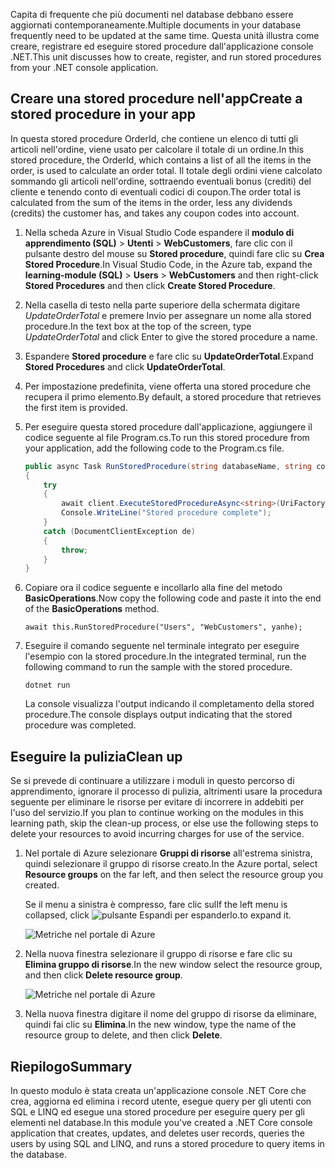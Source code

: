 <span data-ttu-id="58b8c-101">Capita di frequente che più documenti nel database debbano essere aggiornati contemporaneamente.</span><span class="sxs-lookup"><span data-stu-id="58b8c-101">Multiple documents in your database frequently need to be updated at the same time.</span></span> <span data-ttu-id="58b8c-102">Questa unità illustra come creare, registrare ed eseguire stored procedure dall'applicazione console .NET.</span><span class="sxs-lookup"><span data-stu-id="58b8c-102">This unit discusses how to create, register, and run stored procedures from your .NET console application.</span></span>

## <a name="create-a-stored-procedure-in-your-app"></a><span data-ttu-id="58b8c-103">Creare una stored procedure nell'app</span><span class="sxs-lookup"><span data-stu-id="58b8c-103">Create a stored procedure in your app</span></span>

<span data-ttu-id="58b8c-104">In questa stored procedure OrderId, che contiene un elenco di tutti gli articoli nell'ordine, viene usato per calcolare il totale di un ordine.</span><span class="sxs-lookup"><span data-stu-id="58b8c-104">In this stored procedure, the OrderId, which contains a list of all the items in the order, is used to calculate an order total.</span></span> <span data-ttu-id="58b8c-105">Il totale degli ordini viene calcolato sommando gli articoli nell'ordine, sottraendo eventuali bonus (crediti) del cliente e tenendo conto di eventuali codici di coupon.</span><span class="sxs-lookup"><span data-stu-id="58b8c-105">The order total is calculated from the sum of the items in the order, less any dividends (credits) the customer has, and takes any coupon codes into account.</span></span>

1. <span data-ttu-id="58b8c-106">Nella scheda Azure in Visual Studio Code espandere il **modulo di apprendimento (SQL)** > **Utenti** > **WebCustomers**, fare clic con il pulsante destro del mouse su **Stored procedure**, quindi fare clic su **Crea Stored Procedure**.</span><span class="sxs-lookup"><span data-stu-id="58b8c-106">In Visual Studio Code, in the Azure tab, expand the **learning-module (SQL)** > **Users** > **WebCustomers** and then right-click **Stored Procedures** and then click **Create Stored Procedure**.</span></span>

1. <span data-ttu-id="58b8c-107">Nella casella di testo nella parte superiore della schermata digitare *UpdateOrderTotal* e premere Invio per assegnare un nome alla stored procedure.</span><span class="sxs-lookup"><span data-stu-id="58b8c-107">In the text box at the top of the screen, type *UpdateOrderTotal* and click Enter to give the stored procedure a name.</span></span>

1. <span data-ttu-id="58b8c-108">Espandere **Stored procedure** e fare clic su **UpdateOrderTotal**.</span><span class="sxs-lookup"><span data-stu-id="58b8c-108">Expand **Stored Procedures** and click **UpdateOrderTotal**.</span></span>

1. <span data-ttu-id="58b8c-109">Per impostazione predefinita, viene offerta una stored procedure che recupera il primo elemento.</span><span class="sxs-lookup"><span data-stu-id="58b8c-109">By default, a stored procedure that retrieves the first item is provided.</span></span>

1. <span data-ttu-id="58b8c-110">Per eseguire questa stored procedure dall'applicazione, aggiungere il codice seguente al file Program.cs.</span><span class="sxs-lookup"><span data-stu-id="58b8c-110">To run this stored procedure from your application, add the following code to the Program.cs file.</span></span>

    ```csharp
    public async Task RunStoredProcedure(string databaseName, string collectionName, User user)
    {
        try
        {
            await client.ExecuteStoredProcedureAsync<string>(UriFactory.CreateStoredProcedureUri(databaseName, collectionName, "sample"), new RequestOptions { PartitionKey = new PartitionKey(user.UserId) });
            Console.WriteLine("Stored procedure complete");
        }
        catch (DocumentClientException de)
        {
            throw;
        }
    }
    ```
    <!--TODO: Update sproc to take order total and check for available dividend, and use of summer coupon code, and provide updated total-->

1. <span data-ttu-id="58b8c-111">Copiare ora il codice seguente e incollarlo alla fine del metodo **BasicOperations**.</span><span class="sxs-lookup"><span data-stu-id="58b8c-111">Now copy the following code and paste it into the end of the **BasicOperations** method.</span></span>

    ```
    await this.RunStoredProcedure("Users", "WebCustomers", yanhe);
    ```

1. <span data-ttu-id="58b8c-112">Eseguire il comando seguente nel terminale integrato per eseguire l'esempio con la stored procedure.</span><span class="sxs-lookup"><span data-stu-id="58b8c-112">In the integrated terminal, run the following command to run the sample with the stored procedure.</span></span>

    ```
    dotnet run
    ```
    <span data-ttu-id="58b8c-113">La console visualizza l'output indicando il completamento della stored procedure.</span><span class="sxs-lookup"><span data-stu-id="58b8c-113">The console displays output indicating that the stored procedure was completed.</span></span>

## <a name="clean-up"></a><span data-ttu-id="58b8c-114">Eseguire la pulizia</span><span class="sxs-lookup"><span data-stu-id="58b8c-114">Clean up</span></span>

<span data-ttu-id="58b8c-115">Se si prevede di continuare a utilizzare i moduli in questo percorso di apprendimento, ignorare il processo di pulizia, altrimenti usare la procedura seguente per eliminare le risorse per evitare di incorrere in addebiti per l'uso del servizio.</span><span class="sxs-lookup"><span data-stu-id="58b8c-115">If you plan to continue working on the modules in this learning path, skip the clean-up process, or else use the following steps to delete your resources to avoid incurring charges for use of the service.</span></span>

1. <span data-ttu-id="58b8c-116">Nel portale di Azure selezionare **Gruppi di risorse** all'estrema sinistra, quindi selezionare il gruppo di risorse creato.</span><span class="sxs-lookup"><span data-stu-id="58b8c-116">In the Azure portal, select **Resource groups** on the far left, and then select the resource group you created.</span></span>  

    <span data-ttu-id="58b8c-117">Se il menu a sinistra è compresso, fare clic sul</span><span class="sxs-lookup"><span data-stu-id="58b8c-117">If the left menu is collapsed, click</span></span> ![pulsante Espandi](../media/5-javascript-programming/expand.png) <span data-ttu-id="58b8c-119">per espanderlo.</span><span class="sxs-lookup"><span data-stu-id="58b8c-119">to expand it.</span></span>

   ![Metriche nel portale di Azure](../media/5-javascript-programming/delete-resources-select.png)

1. <span data-ttu-id="58b8c-121">Nella nuova finestra selezionare il gruppo di risorse e fare clic su **Elimina gruppo di risorse**.</span><span class="sxs-lookup"><span data-stu-id="58b8c-121">In the new window select the resource group, and then click **Delete resource group**.</span></span>

   ![Metriche nel portale di Azure](../media/5-javascript-programming/delete-resources.png)

1. <span data-ttu-id="58b8c-123">Nella nuova finestra digitare il nome del gruppo di risorse da eliminare, quindi fai clic su **Elimina**.</span><span class="sxs-lookup"><span data-stu-id="58b8c-123">In the new window, type the name of the resource group to delete, and then click **Delete**.</span></span>

## <a name="summary"></a><span data-ttu-id="58b8c-124">Riepilogo</span><span class="sxs-lookup"><span data-stu-id="58b8c-124">Summary</span></span>

<span data-ttu-id="58b8c-125">In questo modulo è stata creata un'applicazione console .NET Core che crea, aggiorna ed elimina i record utente, esegue query per gli utenti con SQL e LINQ ed esegue una stored procedure per eseguire query per gli elementi nel database.</span><span class="sxs-lookup"><span data-stu-id="58b8c-125">In this module you've created a .NET Core console application that creates, updates, and deletes user records, queries the users by using SQL and LINQ, and runs a stored procedure to query items in the database.</span></span>